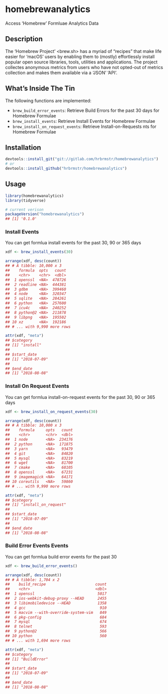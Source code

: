 
# homebrewanalytics

Access ‘Homebrew’ Formluae Analytics Data

## Description

The ‘Homebrew Project’ \<brew.sh\> has a myriad of “recipes” that make
life easier for ‘macOS’ users by enabling them to (mostly) effortlessly
install popular open source libraries, tools, utilities and
applications. The project collectes anonymous metrics from users who
have not opted-out of metrics collection and makes them available via a
‘JSON’ ‘API’.

## What’s Inside The Tin

The following functions are implemented:

  - `brew_build_error_events`: Retrieve Build Errors for the past 30
    days for Homebrew Formulae
  - `brew_install_events`: Retrieve Install Events for Homebrew Formulae
  - `brew_install_on_request_events`: Retrieve Install-on-Requests nts
    for Homebrew Formulae

## Installation

``` r
devtools::install_git("git://gitlab.com/hrbrmstr/homebrewanalytics")
# or
devtools::install_github("hrbrmstr/homebrewanalytics")
```

## Usage

``` r
library(homebrewanalytics)
library(tidyverse)

# current verison
packageVersion("homebrewanalytics")
## [1] '0.1.0'
```

### Install Events

You can get formlua install events for the past 30, 90 or 365 days

``` r
xdf <- brew_install_events(30)

arrange(xdf, desc(count))
## # A tibble: 10,000 x 3
##    formula  opts   count
##    <chr>    <chr>  <dbl>
##  1 openssl  <NA>  478726
##  2 readline <NA>  444381
##  3 gdbm     <NA>  399460
##  4 node     <NA>  320347
##  5 sqlite   <NA>  284261
##  6 python   <NA>  257600
##  7 icu4c    <NA>  240252
##  8 python@2 <NA>  211878
##  9 libpng   <NA>  195502
## 10 xz       <NA>  192186
## # ... with 9,990 more rows

attr(xdf, "meta")
## $category
## [1] "install"
## 
## $start_date
## [1] "2018-07-09"
## 
## $end_date
## [1] "2018-08-08"
```

### Install On Request Events

You can get formlua install-on-request events for the past 30, 90 or 365
days

``` r
xdf <- brew_install_on_request_events(30)

arrange(xdf, desc(count))
## # A tibble: 10,000 x 3
##    formula     opts   count
##    <chr>       <chr>  <dbl>
##  1 node        <NA>  234176
##  2 python      <NA>  171875
##  3 yarn        <NA>   93479
##  4 git         <NA>   84820
##  5 mysql       <NA>   83219
##  6 wget        <NA>   81700
##  7 cmake       <NA>   68105
##  8 openssl     <NA>   67231
##  9 imagemagick <NA>   64171
## 10 coreutils   <NA>   59860
## # ... with 9,990 more rows

attr(xdf, "meta")
## $category
## [1] "install_on_request"
## 
## $start_date
## [1] "2018-07-09"
## 
## $end_date
## [1] "2018-08-08"
```

### Build Error Events Events

You can get formlua build error events for the past 30

``` r
xdf <- brew_build_error_events()

arrange(xdf, desc(count))
## # A tibble: 1,704 x 2
##    build_recipe                      count
##    <chr>                             <dbl>
##  1 openssl                            5017
##  2 ios-webkit-debug-proxy --HEAD      2455
##  3 libimobiledevice --HEAD            1358
##  4 gcc                                 910
##  5 macvim --with-override-system-vim   849
##  6 pkg-config                          684
##  7 mysql                               674
##  8 telnet                              593
##  9 python@2                            566
## 10 python                              560
## # ... with 1,694 more rows

attr(xdf, "meta")
## $category
## [1] "BuildError"
## 
## $start_date
## [1] "2018-07-09"
## 
## $end_date
## [1] "2018-08-08"
```
